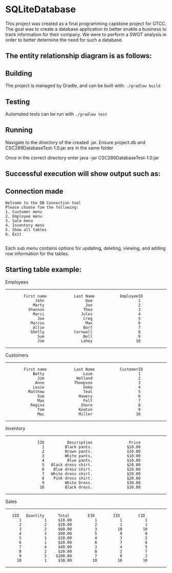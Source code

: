 # SQLiteDatabase
This project was created as a final programming capstone project for GTCC. The goal was to create a database application
to better enable a business to track information for their company. We were to perform a SWOT analysis in order to better
determine the need for such a database.

## The entity relationship diagram is as follows:

## Building
The project is managed by Gradle, and can be built with:
`./gradlew build`

## Testing
Automated tests can be run with
```./gradlew test```

## Running

Navigate to the directory of the created .jar. Ensure project.db and CSC289DatabaseTest-1.0.jar are in the same folder

Once in the correct directory enter java -jar CSC289DatabaseTest-1.0.jar

Successful execution will show output such as:
--------------------------------------

Connection made
--------------------------------------
```````````````````````angular2html
Welcome to the DB Connection tool
Please choose fom the following:
1. Customer menu
2. Employee menu
3. Sale menu
4. Inventory menu
5. Show all tables
6. Exit


```````````````````````
Each sub menu contains options for updating, deleting, viewing, and adding row information for the tables.

## Starting table example:

Employees

-----------------------------------------------------------------------------------
  
            First name            Last Name           EmployeeID
                 John                  Doe                    1
                Marty                  Joe                    2
              Shannon                 Thea                    3
                Marci                Jules                    4
                  Joe                 Creg                    5
               Marcus                  Max                    6
                Allie                 Bart                    7
               Shelly             Cornwall                    8
                  Sue                 Bell                    9
                  Jim                Lahey                   10
        
-----------------------------------------------------------------------------------

Customers

-----------------------------------------------------------------------------------

            First name            Last Name           CustomerID
                Betty                 Loue                    1
                  Jim              Holland                    2
                 Anne             Thompson                    3
                Louie                 Domo                    4
              Matthew                 Teal                    5
                  Sue               Howery                    6
                  Max                 Felt                    7
               Regina                Shore                    8
                  Tom               Keaton                    9
                  Mac               Miller                   10

-----------------------------------------------------------------------------------

Inventory

-----------------------------------------------------------------------------------

                  IID          Description                Price
                    1         Black pants.               $10.00
                    2         Brown pants.               $10.00
                    3         White pants.               $10.00
                    4          Blue pants.               $10.00
                    5   Black dress shirt.               $20.00
                    6    Blue dress shirt.               $20.00
                    7   White dress shirt.               $20.00
                    8    Pink dress shirt.               $20.00
                    9         White Dress.               $30.00
                   10         Black dress.               $30.00

-----------------------------------------------------------------------------------

Sales

-----------------------------------------------------------------------------------

       SID   Quantity      Total        EID        IID        CID
          1          1     $10.00          1          1          1
          2          2     $20.00          2          1          1
          3          2     $60.00          3         10         10
          4          3     $90.00          5          9          8
          5          1     $10.00          4          3          2
          6          1     $20.00          6          7          6
          7          4     $40.00          3          4          5
          8          2     $20.00          8          2          7
          9          5    $100.00          7          8          2
         10          1     $30.00         10         10         10
-----------------------------------------------------------------------------------
